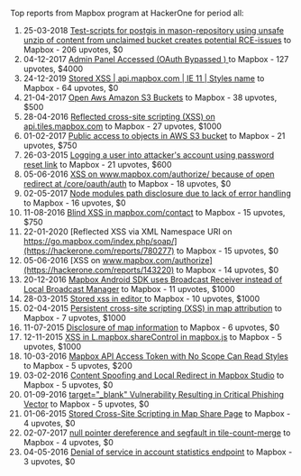 Top reports from Mapbox program at HackerOne for period all:

1. 25-03-2018 [Test-scripts for postgis in mason-repository using unsafe unzip of content from unclaimed bucket creates potential RCE-issues](https://hackerone.com/reports/329689) to Mapbox - 206 upvotes, $0
2. 04-12-2017 [Admin Panel Accessed (OAuth Bypassed ) ](https://hackerone.com/reports/294911) to Mapbox - 127 upvotes, $4000
3. 24-12-2019 [Stored XSS | api.mapbox.com | IE 11 | Styles name](https://hackerone.com/reports/763812) to Mapbox - 64 upvotes, $0
4. 21-04-2017 [Open Aws Amazon S3 Buckets](https://hackerone.com/reports/222724) to Mapbox - 38 upvotes, $500
5. 28-04-2016 [Reflected cross-site scripting (XSS) on api.tiles.mapbox.com](https://hackerone.com/reports/135217) to Mapbox - 27 upvotes, $1000
6. 01-02-2017 [Public access to objects in AWS S3 bucket](https://hackerone.com/reports/202725) to Mapbox - 21 upvotes, $750
7. 26-03-2015 [Logging a user into attacker's account using password reset link](https://hackerone.com/reports/53531) to Mapbox - 21 upvotes, $600
8. 05-06-2016 [XSS on www.mapbox.com/authorize/ because of open redirect at /core/oauth/auth](https://hackerone.com/reports/143240) to Mapbox - 18 upvotes, $0
9. 02-05-2017 [Node modules path disclosure due to lack of error handling](https://hackerone.com/reports/225537) to Mapbox - 16 upvotes, $0
10. 11-08-2016 [Blind XSS in mapbox.com/contact](https://hackerone.com/reports/158461) to Mapbox - 15 upvotes, $750
11. 22-01-2020 [Reflected XSS via XML Namespace URI on https://go.mapbox.com/index.php/soap/](https://hackerone.com/reports/780277) to Mapbox - 15 upvotes, $0
12. 05-06-2016 [XSS on www.mapbox.com/authorize](https://hackerone.com/reports/143220) to Mapbox - 14 upvotes, $0
13. 20-12-2016 [Mapbox Android SDK uses Broadcast Receiver instead of Local Broadcast Manager](https://hackerone.com/reports/192886) to Mapbox - 11 upvotes, $1000
14. 28-03-2015 [Stored xss in editor ](https://hackerone.com/reports/53730) to Mapbox - 10 upvotes, $1000
15. 02-04-2015 [Persistent cross-site scripting (XSS) in map attribution](https://hackerone.com/reports/54327) to Mapbox - 7 upvotes, $1000
16. 11-07-2015 [Disclosure of map information](https://hackerone.com/reports/74933) to Mapbox - 6 upvotes, $0
17. 12-11-2015 [XSS in L.mapbox.shareControl in mapbox.js](https://hackerone.com/reports/99245) to Mapbox - 5 upvotes, $1000
18. 10-03-2016 [Mapbox API Access Token with No Scope Can Read Styles](https://hackerone.com/reports/122050) to Mapbox - 5 upvotes, $200
19. 03-02-2016 [Content Spoofing and Local Redirect in Mapbox Studio](https://hackerone.com/reports/114529) to Mapbox - 5 upvotes, $0
20. 01-09-2016 [target="_blank" Vulnerability Resulting in Critical Phishing Vector](https://hackerone.com/reports/165136) to Mapbox - 5 upvotes, $0
21. 01-06-2015 [Stored Cross-Site Scripting in Map Share Page](https://hackerone.com/reports/65284) to Mapbox - 4 upvotes, $0
22. 02-07-2017 [null pointer dereference and segfault in tile-count-merge](https://hackerone.com/reports/245221) to Mapbox - 4 upvotes, $0
23. 04-05-2016 [Denial of service in account statistics endpoint](https://hackerone.com/reports/136221) to Mapbox - 3 upvotes, $0
